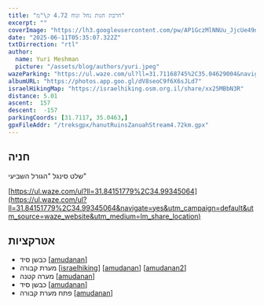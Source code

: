 ```yaml
---
title: "חרבת חנות נחל זנוח 4.72 ק\"מ"
excerpt: ""
coverImage: "https://lh3.googleusercontent.com/pw/AP1GczMlNNUu_JjcUe49nQGnEKs7Pl42tsPBLSobPRnLxeX-UNHbcfu4cAtWsIzS1ypI748UqSLVCLi6BaFn2URCMo1N8mWt2VOuINk2EDa3mfn5OBIvfbKf=w1300-h630"
date: "2025-06-11T05:35:07.322Z"
txtDirrection: "rtl"
author:
  name: Yuri Meshman
  picture: "/assets/blog/authors/yuri.jpeg"
wazeParking: "https://ul.waze.com/ul?ll=31.71168745%2C35.04629004&navigate=yes&utm_campaign=default&utm_source=waze_website&utm_medium=lm_share_location"
albumURL: "https://photos.app.goo.gl/dV8seoC9f6X6sJLd7"
israelHikingMap: "https://israelhiking.osm.org.il/share/xx25MBbN3R"
distance: 5.01  
ascent:  157
descent:  -157
parkingCoords: [31.7117, 35.0463,]
gpxFileAddr: "/treksgpx/hanutRuinsZanuahStream4.72km.gpx"
---
```

## חניה
שלט סינגל "הגורל השביעי"

[https://ul.waze.com/ul?ll=31.84151779%2C34.99345064](https://ul.waze.com/ul?ll=31.84151779%2C34.99345064&navigate=yes&utm_campaign=default&utm_source=waze_website&utm_medium=lm_share_location)

## אטרקציות
- כבשן סיד \[[amudanan](https://amudanan.co.il/#!wiki=P496949)\]
- מערת קבורה \[[israelhiking](https://israelhiking.osm.org.il/poi/OSM/node_9129464817)\]
\[[amudanan](https://amudanan.co.il/#!wiki=P250195)\] \[[amudanan2](https://amudanan.co.il/#!wiki=P583116)\]
- מערה קטנה \[[amudanan](https://amudanan.co.il/#!wiki=P723335)\]
- כבשן סיד \[[amudanan](https://amudanan.co.il/#!wiki=P86399)\]
- פתח מערת קבורה \[[amudanan](https://amudanan.co.il/#!wiki=P795158)\]
